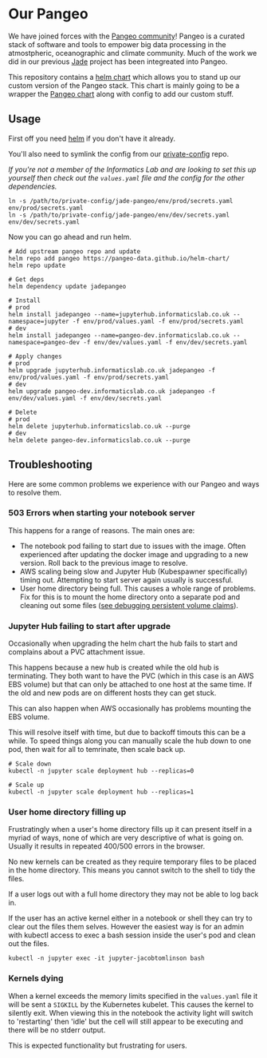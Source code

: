 # Our Pangeo

We have joined forces with the [Pangeo community](https://pangeo-data.github.io/)! Pangeo is a curated stack of software and tools to empower big data processing in the atmostpheric, oceanographic and climate community. Much of the work we did in our previous [Jade](https://github.com/informatics-lab?utf8=%E2%9C%93&q=jade&type=&language=) project has been integreated into Pangeo.

This repository contains a [helm chart](https://github.com/kubernetes/helm/blob/master/docs/charts.md) which allows you to stand up our custom version of the Pangeo stack. This chart is mainly going to be a wrapper the [Pangeo chart](https://zero-to-jupyterhub.readthedocs.io/en/latest/) along with config to add our custom stuff.

## Usage

First off you need [helm](https://github.com/kubernetes/helm) if you don't have it already.

You'll also need to symlink the config from our [private-config](https://github.com/met-office-lab/private-config) repo.

_If you're not a member of the Informatics Lab and are looking to set this up yourself then check out the `values.yaml` file and the config for the other dependencies._

```shell
ln -s /path/to/private-config/jade-pangeo/env/prod/secrets.yaml env/prod/secrets.yaml
ln -s /path/to/private-config/jade-pangeo/env/dev/secrets.yaml env/dev/secrets.yaml
```

Now you can go ahead and run helm.

```shell
# Add upstream pangeo repo and update
helm repo add pangeo https://pangeo-data.github.io/helm-chart/
helm repo update

# Get deps
helm dependency update jadepangeo

# Install
# prod
helm install jadepangeo --name=jupyterhub.informaticslab.co.uk --namespace=jupyter -f env/prod/values.yaml -f env/prod/secrets.yaml
# dev
helm install jadepangeo --name=pangeo-dev.informaticslab.co.uk --namespace=pangeo-dev -f env/dev/values.yaml -f env/dev/secrets.yaml

# Apply changes
# prod
helm upgrade jupyterhub.informaticslab.co.uk jadepangeo -f env/prod/values.yaml -f env/prod/secrets.yaml
# dev
helm upgrade pangeo-dev.informaticslab.co.uk jadepangeo -f env/dev/values.yaml -f env/dev/secrets.yaml

# Delete
# prod
helm delete jupyterhub.informaticslab.co.uk --purge
# dev
helm delete pangeo-dev.informaticslab.co.uk --purge
```

## Troubleshooting

Here are some common problems we experience with our Pangeo and ways to resolve them.


### 503 Errors when starting your notebook server

This happens for a range of reasons. The main ones are:
 - The notebook pod failing to start due to issues with the image. Often experienced after updating the docker image and upgrading to a new version. Roll back to the previous image to resolve.
 - AWS scaling being slow and Jupyter Hub (Kubespawner specifically) timing out. Attempting to start server again usually is successful.
 - User home directory being full. This causes a whole range of problems. Fix for this is to mount the home directory onto a separate pod and cleaning out some files ([see debugging persistent volume claims](https://medium.com/@jacobtomlinson/debugging-kubernetes-pvcs-a150f5efbe95)).


### Jupyter Hub failing to start after upgrade

Occasionally when upgrading the helm chart the hub fails to start and complains about a PVC attachment issue.

This happens because a new hub is created while the old hub is terminating. They both want to have the PVC (which in this case is an AWS EBS volume) but that can only be attached to one host at the same time. If the old and new pods are on different hosts they can get stuck.

This can also happen when AWS occasionally has problems mounting the EBS volume.

This will resolve itself with time, but due to backoff timouts this can be a while. To speed things along you can manually scale the hub down to one pod, then wait for all to temrinate, then scale back up.

```
# Scale down
kubectl -n jupyter scale deployment hub --replicas=0

# Scale up
kubectl -n jupyter scale deployment hub --replicas=1
```


### User home directory filling up

Frustratingly when a user's home directory fills up it can present itself in a myriad of ways, none of which are very descriptive of what is going on. Usually it results in repeated 400/500 errors in the browser.

No new kernels can be created as they require temporary files to be placed in the home directory. This means you cannot switch to the shell to tidy the files.

If a user logs out with a full home directory they may not be able to log back in.

If the user has an active kernel either in a notebook or shell they can try to clear out the files them selves. However the easiest way is for an admin with kubectl access to exec a bash session inside the user's pod and clean out the files.

```
kubectl -n jupyter exec -it jupyter-jacobtomlinson bash
```


### Kernels dying

When a kernel exceeds the memory limits specified in the `values.yaml` file it will be sent a `SIGKILL` by the Kubernetes kubelet. This causes the kernel to silently exit. When viewing this in the notebook the activity light will switch to 'restarting' then 'idle' but the cell will still appear to be executing and there will be no stderr output.

This is expected functionality but frustrating for users.
